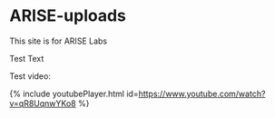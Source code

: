 # ARISE-uploads

This site is for ARISE Labs

Test Text

Test video:

{% include youtubePlayer.html id=https://www.youtube.com/watch?v=qR8UqnwYKo8 %}
